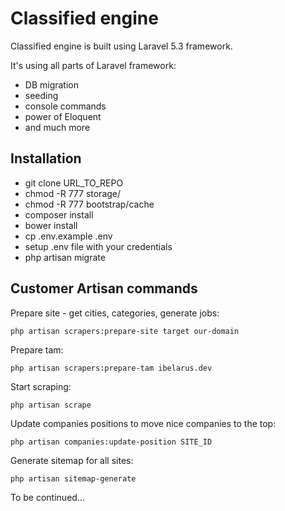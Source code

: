 # Classified engine

Classified engine is built using Laravel 5.3 framework.

It's using all parts of Laravel framework:

- DB migration
- seeding 
- console commands
- power of Eloquent
- and much more

## Installation

- git clone URL_TO_REPO
- chmod -R 777 storage/
- chmod -R 777 bootstrap/cache
- composer install
- bower install
- cp .env.example .env
- setup .env file with your credentials
- php artisan migrate

## Customer Artisan commands

Prepare site - get cities, categories, generate jobs:

`
php artisan scrapers:prepare-site target our-domain
`

Prepare tam:

`
php artisan scrapers:prepare-tam ibelarus.dev
`

Start scraping:

`
php artisan scrape
`

Update companies positions to move nice companies to the top:

`
php artisan companies:update-position SITE_ID
`

Generate sitemap for all sites:

`
php artisan sitemap-generate
`

To be continued...